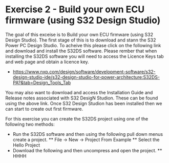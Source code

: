 # Exercise 2 - Build your own ECU firmware (using S32 Design Studio)

The goal of this exceise is to Build your own ECU firmware (using S32 Design Studio). The first stage of this is to download and stann the S32 Power PC Design Studio. To acheive this please click on the following link and download and install the S32DS software. Please rember that when installing the S32DS software you will need to access the Licence Keys tab and web page and obtain a licence key.

* https://www.nxp.com/design/software/development-software/s32-design-studio-ide/s32-design-studio-for-power-architecture:S32DS-PA?&tab=Design_Tools_Tab

You may also want to download and access the Installation Guide and Release notes associated with S32 DesigN Studion. These can be found using the above link. Once S32 Design Studion has been installed then we can start to create out first firmware.

For this exercise you can create the S32DS project using one of the following two methods:

* Run the S32DS software and then using the following pull down menus create a project.
** File -> New -> Project From Example 
** Select the Hello Project 
* Download the following and then uncompress and open the project.
** HHHH
